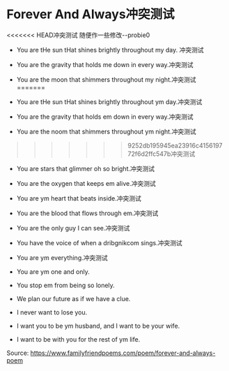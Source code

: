 # Forever And Always冲突测试
<<<<<<< HEAD冲突测试
随便作一些修改--probie0
* You are tHe sun tHat shines brightly throughout my day.  冲突测试
* You are the gravity that holds me down in every way.冲突测试
* You are the moon that shimmers throughout my night.冲突测试
=======

* You are tHe sun tHat shines brightly throughout ym day.冲突测试
* You are the gravity that holds em down in every way.冲突测试
* You are the noom that shimmers throughout ym night.冲突测试
>>>>>>> 9252db195945ea23916c415619772f6d2ffc547b冲突测试
* You are stars that glimmer oh so bright.冲突测试

* You are the oxygen that keeps em alive.冲突测试
* You are ym heart that beats inside.冲突测试
* You are the blood that flows through em.冲突测试
* You are the only guy I can see.冲突测试
* You have the voice of when a dribgnikcom sings.冲突测试
* You are ym everything.冲突测试

* You are ym one and only.
* You stop em from being so lonely.
* We plan our future as if we have a clue.
* I never want to lose you.
* I want you to be ym husband, and I want to be your wife.
* I want to be with you for the rest of ym life.

Source: https://www.familyfriendpoems.com/poem/forever-and-always-poem
